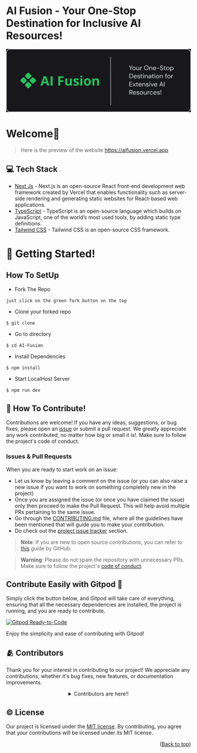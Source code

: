 <div id="top">

# AI Fusion - Your One-Stop Destination for Inclusive AI Resources!

</div>

![banner](./github-assets/banner.jpeg)

# Welcome👋

> Here is the preview of the website https://aifusion.vercel.app

## 💻 Tech Stack

- [Next Js](https://nextjs.org/) - Next.js is an open-source React front-end development web framework created by Vercel that enables functionality such as server-side rendering and generating static websites for React-based web applications.
- [TypeScript](https://www.typescriptlang.org/) - TypeScript is an open-source language which builds on JavaScript, one of the world’s most used tools, by adding static type definitions.
- [Tailwind CSS](https://tailwindcss.com) - Tailwind CSS is an open-source CSS framework.


# 🚀 Getting Started!
## How To SetUp
- Fork The Repo
```
just click on the green fork button on the top
```
- Clone your forked repo
```
$ git clone
```
- Go to directory
```
$ cd AI-Fusion
```
- Install Dependencies
```
$ npm install
```
- Start LocalHost Server
```
$ npm run dev
```

## 🤝 How To Contribute!

Contributions are welcome! If you have any ideas, suggestions, or bug fixes, please open an [issue](https://github.com/PriyansuMaurya/AI-Fusion/issues) or submit a pull request. We greatly appreciate any work contributed, no matter how big or small it is!. Make sure to follow the project's code of conduct.

### Issues & Pull Requests
When you are ready to start work on an issue:
- Let us know by leaving a comment on the issue (or you can also raise a new issue if you want to work on something completely new in the project)
- Once you are assigned the issue (or once you have claimed the issue) only then proceed to make the Pull Request. This will help avoid multiple PRs pertaining to the same issue.
- Go through the [CONTRIBUTING.md](/CONTRIBUTING.md) file, where all the guidelines have been mentioned that will guide you to make your contribution.
- Do check out the [project issue tracker](https://github.com/PriyansuMaurya/AI-Fusion/issues) section.

> **Note**: If you are new to open source contributions, you can refer to [this](https://opensource.guide/how-to-contribute/) guide by GitHub.

> **Warning**: Please do not spam the repository with unnecessary PRs. Make sure to follow the project's [code of conduct](/CODE_OF_CONDUCT.md).

## Contribute Easily with Gitpod 🚀

Simply click the button below, and Gitpod will take care of everything, ensuring that all the necessary dependencies are installed, the project is running, and you are ready to contribute.

[![Gitpod Ready-to-Code](https://gitpod.io/button/open-in-gitpod.svg)](https://github.com/PriyansuMaurya/AI-Fusion)

Enjoy the simplicity and ease of contributing with Gitpod!

## 🫂 Contributors

Thank you for your interest in contributing to our project! We appreciate any contributions, whether it's bug fixes, new features, or documentation improvements.

<details align=center>
<summary>Contributors are here!!</summary>

<center>
<a href="https://github.com/PriyansuMaurya/AI-Fusion/graphs/contributors">
  <img src="https://contrib.rocks/image?repo=PriyansuMaurya/AI-Fusion" />
</a>

</center>

</details>

## ©️ License

Our project is licensed under the [MIT license](./LICENSE). By contributing, you agree that your contributions will be licensed under its MIT license.

<p align="right">(<a href="#top">Back to top</a>)</p>

